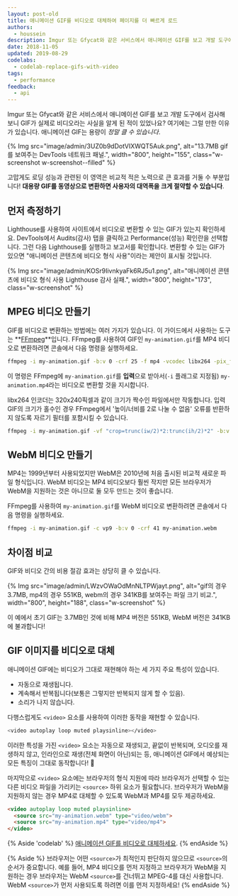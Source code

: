 ```yaml
---
layout: post-old
title: 애니메이션 GIF를 비디오로 대체하여 페이지를 더 빠르게 로드
authors:
  - houssein
description: Imgur 또는 Gfycat와 같은 서비스에서 애니메이션 GIF를 보고 개발 도구에서 검사해보니 GIF가 실제로 비디오라는 사실을 알게 된 적이 있었나요? 여기에는 그럴 만한 이유가 있습니다. 애니메이션 GIF는 용량이 정말 클 수 있습니다! 대용량 GIF를 동영상으로 변환하면 사용자의 대역폭을 크게 절약할 수 있습니다.
date: 2018-11-05
updated: 2019-08-29
codelabs:
  - codelab-replace-gifs-with-video
tags:
  - performance
feedback:
  - api
---
```


Imgur 또는 Gfycat와 같은 서비스에서 애니메이션 GIF를 보고 개발 도구에서 검사해보니 GIF가 실제로 비디오라는 사실을 알게 된 적이 있었나요? 여기에는 그럴 만한 이유가 있습니다. 애니메이션 GIF는 용량이 *정말 클 수 있습니다*.

{% Img src="image/admin/3UZ0b9dDotVIXWQT5Auk.png", alt="13.7MB gif를 보여주는 DevTools 네트워크 패널.", width="800", height="155", class="w-screenshot w-screenshot--filled" %}

고맙게도 로딩 성능과 관련된 이 영역은 비교적 적은 노력으로 큰 효과를 거둘 수 부분입니다! **대용량 GIF를 동영상으로 변환하면 사용자의 대역폭을 크게 절약할 수 있습니다**.

## 먼저 측정하기

Lighthouse를 사용하여 사이트에서 비디오로 변환할 수 있는 GIF가 있는지 확인하세요. DevTools에서 Audits(감사) 탭을 클릭하고 Performance(성능) 확인란을 선택합니다. 그런 다음 Lighthouse를 실행하고 보고서를 확인합니다. 변환할 수 있는 GIF가 있으면 "애니메이션 콘텐츠에 비디오 형식 사용"이라는 제안이 표시될 것입니다.

{% Img src="image/admin/KOSr9IivnkyaFk6RJ5u1.png", alt="애니메이션 콘텐츠에 비디오 형식 사용 Lighthouse 감사 실패.", width="800", height="173", class="w-screenshot" %}

## MPEG 비디오 만들기

GIF를 비디오로 변환하는 방법에는 여러 가지가 있습니다. 이 가이드에서 사용하는 도구는 **[FFmpeg](https://www.ffmpeg.org/)**입니다. FFmpeg를 사용하여 GIF인 `my-animation.gif`를 MP4 비디오로 변환하려면 콘솔에서 다음 명령을 실행하세요.

```bash
ffmpeg -i my-animation.gif -b:v 0 -crf 25 -f mp4 -vcodec libx264 -pix_fmt yuv420p my-animation.mp4
```

이 명령은 FFmpeg에 `my-animation.gif`를 **입력**으로 받아서(`-i` 플래그로 지정됨) `my-animation.mp4`라는 비디오로 변환할 것을 지시합니다.

libx264 인코더는 320x240픽셀과 같이 크기가 짝수인 파일에서만 작동합니다. 입력 GIF의 크기가 홀수인 경우 FFmpeg에서 '높이/너비를 2로 나눌 수 없음' 오류를 반환하지 않도록 자르기 필터를 포함시킬 수 있습니다.

```bash
ffmpeg -i my-animation.gif -vf "crop=trunc(iw/2)*2:trunc(ih/2)*2" -b:v 0 -crf 25 -f mp4 -vcodec libx264 -pix_fmt yuv420p my-animation.mp4
```

## WebM 비디오 만들기

MP4는 1999년부터 사용되었지만 WebM은 2010년에 처음 출시된 비교적 새로운 파일 형식입니다. WebM 비디오는 MP4 비디오보다 훨씬 작지만 모든 브라우저가 WebM을 지원하는 것은 아니므로 둘 모두 만드는 것이 좋습니다.

FFmpeg를 사용하여 `my-animation.gif`를 WebM 비디오로 변환하려면 콘솔에서 다음 명령을 실행하세요.

```bash
ffmpeg -i my-animation.gif -c vp9 -b:v 0 -crf 41 my-animation.webm
```

## 차이점 비교

GIF와 비디오 간의 비용 절감 효과는 상당히 클 수 있습니다.

{% Img src="image/admin/LWzvOWaOdMnNLTPWjayt.png", alt="gif의 경우 3.7MB, mp4의 경우 551KB, webm의 경우 341KB를 보여주는 파일 크기 비교.", width="800", height="188", class="w-screenshot" %}

이 예에서 초기 GIF는 3.7MB인 것에 비해 MP4 버전은 551KB, WebM 버전은 341KB에 불과합니다!

## GIF 이미지를 비디오로 대체

애니메이션 GIF에는 비디오가 그대로 재현해야 하는 세 가지 주요 특성이 있습니다.

- 자동으로 재생됩니다.
- 계속해서 반복됩니다(보통은 그렇지만 반복되지 않게 할 수 있음).
- 소리가 나지 않습니다.

다행스럽게도 `<video>` 요소를 사용하여 이러한 동작을 재현할 수 있습니다.

```bash
<video autoplay loop muted playsinline></video>
```

이러한 특성을 가진 `<video>` 요소는 자동으로 재생되고, 끝없이 반복되며, 오디오를 재생하지 않고, 인라인으로 재생(전체 화면이 아닌)되는 등, 애니메이션 GIF에서 예상되는 모든 특징이 그대로 동작합니다! 🎉

마지막으로 `<video>` 요소에는 브라우저의 형식 지원에 따라 브라우저가 선택할 수 있는 다른 비디오 파일을 가리키는 `<source>` 하위 요소가 필요합니다. 브라우저가 WebM을 지원하지 않는 경우 MP4로 대체할 수 있도록 WebM과 MP4를 모두 제공하세요.

```html
<video autoplay loop muted playsinline>
  <source src="my-animation.webm" type="video/webm">
  <source src="my-animation.mp4" type="video/mp4">
</video>
```

{% Aside 'codelab' %} [애니메이션 GIF를 비디오로 대체하세요](/codelab-replace-gifs-with-video). {% endAside %}

{% Aside %} 브라우저는 어떤 `<source>`가 최적인지 판단하지 않으므로 `<source>`의 순서가 중요합니다. 예를 들어, MP4 비디오를 먼저 지정하고 브라우저가 WebM을 지원하는 경우 브라우저는 WebM `<source>`를 건너뛰고 MPEG-4를 대신 사용합니다. WebM `<source>`가 먼저 사용되도록 하려면 이를 먼저 지정하세요! {% endAside %}
